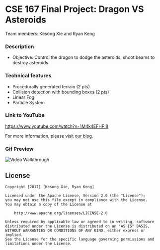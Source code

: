# CSE 167 Final Project: Dragon VS Asteroids

Team members: Kesong Xie and Ryan Keng

### Description
  * Objective: Control the dragon to dodge the asteroids, shoot beams to destroy asteroids  
  
### Technical features
  * Procedurally generated terrain (2 pts)  
  * Collision detection with bounding boxes (2 pts)  
  * Linear Fog
  * Particle System
  
### Link to YouTube
https://www.youtube.com/watch?v=1M4k4EFHPi8
 
  
For more information, please visit [our blog](https://kesongandryan.blogspot.com/).

### Gif Preview
<img src='https://github.com/kesongxie/CSE167FinalProject/blob/master/assignment0/gif/UFO.gif' title='Video Walkthrough' width='' alt='Video Walkthrough' />


## License

    Copyright [2017] [Kesong Xie, Ryan Keng]
    
    Licensed under the Apache License, Version 2.0 (the "License");
    you may not use this file except in compliance with the License.
    You may obtain a copy of the License at

        http://www.apache.org/licenses/LICENSE-2.0

    Unless required by applicable law or agreed to in writing, software
    distributed under the License is distributed on an "AS IS" BASIS,
    WITHOUT WARRANTIES OR CONDITIONS OF ANY KIND, either express or implied.
    See the License for the specific language governing permissions and
    limitations under the License.
